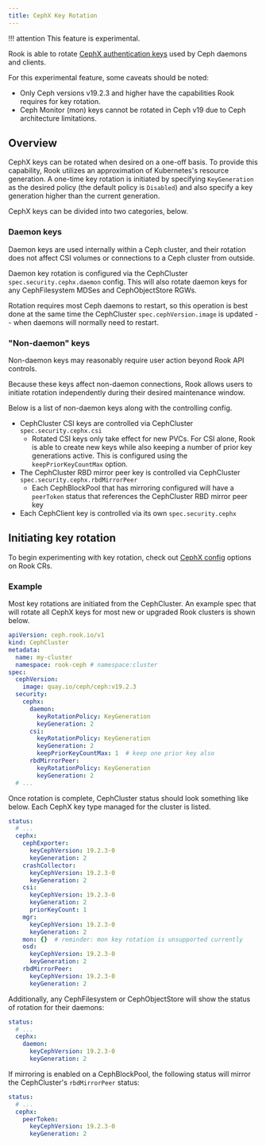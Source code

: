 ```yaml
---
title: CephX Key Rotation
---
```


!!! attention
    This feature is experimental.

Rook is able to rotate [CephX authentication keys](https://docs.ceph.com/en/latest/dev/cephx/) used
by Ceph daemons and clients.

For this experimental feature, some caveats should be noted:

- Only Ceph versions v19.2.3 and higher have the capabilities Rook requires for key rotation.
- Ceph Monitor (mon) keys cannot be rotated in Ceph v19 due to Ceph architecture limitations.

## Overview

CephX keys can be rotated when desired on a one-off basis. To provide this capability, Rook utilizes
an approximation of Kubernetes's resource generation. A one-time key rotation is initiated by
specifying `KeyGeneration` as the desired policy (the default policy is `Disabled`) and also
specify a key generation higher than the current generation.

CephX keys can be divided into two categories, below.

### Daemon keys

Daemon keys are used internally within a Ceph cluster, and their rotation does not affect CSI
volumes or connections to a Ceph cluster from outside.

Daemon key rotation is configured via the CephCluster `spec.security.cephx.daemon` config. This will
also rotate daemon keys for any CephFilesystem MDSes and CephObjectStore RGWs.

Rotation requires most Ceph daemons to restart, so this operation is best done at the same time the
CephCluster `spec.cephVersion.image` is updated -- when daemons will normally need to restart.

### "Non-daemon" keys

Non-daemon keys may reasonably require user action beyond Rook API controls.

Because these keys affect non-daemon connections, Rook allows users to initiate rotation
independently during their desired maintenance window.

Below is a list of non-daemon keys along with the controlling config.

- CephCluster CSI keys are controlled via CephCluster `spec.security.cephx.csi`
    - Rotated CSI keys only take effect for new PVCs. For CSI alone, Rook is able to create new keys
        while also keeping a number of prior key generations active. This is configured using the
        `keepPriorKeyCountMax` option.
- The CephCluster RBD mirror peer key is controlled via CephCluster `spec.security.cephx.rbdMirrorPeer`
    - Each CephBlockPool that has mirroring configured will have a `peerToken` status that
        references the CephCluster RBD mirror peer key
- Each CephClient key is controlled via its own `spec.security.cephx`

## Initiating key rotation

To begin experimenting with key rotation, check out
[CephX config](https://rook.io/docs/rook/latest/CRDs/specification/?h=cephx#ceph.rook.io/v1.CephxConfig)
options on Rook CRs.

### Example

Most key rotations are initiated from the CephCluster. An example spec that will rotate all CephX
keys for most new or upgraded Rook clusters is shown below.

```yaml
apiVersion: ceph.rook.io/v1
kind: CephCluster
metadata:
  name: my-cluster
  namespace: rook-ceph # namespace:cluster
spec:
  cephVersion:
    image: quay.io/ceph/ceph:v19.2.3
  security:
    cephx:
      daemon:
        keyRotationPolicy: KeyGeneration
        keyGeneration: 2
      csi:
        keyRotationPolicy: KeyGeneration
        keyGeneration: 2
        keepPriorKeyCountMax: 1  # keep one prior key also
      rbdMirrorPeer:
        keyRotationPolicy: KeyGeneration
        keyGeneration: 2
  # ...
```

Once rotation is complete, CephCluster status should look something like below. Each CephX key
type managed for the cluster is listed.

```yaml
status:
  # ...
  cephx:
    cephExporter:
      keyCephVersion: 19.2.3-0
      keyGeneration: 2
    crashCollector:
      keyCephVersion: 19.2.3-0
      keyGeneration: 2
    csi:
      keyCephVersion: 19.2.3-0
      keyGeneration: 2
      priorKeyCount: 1
    mgr:
      keyCephVersion: 19.2.3-0
      keyGeneration: 2
    mon: {}  # reminder: mon key rotation is unsupported currently
    osd:
      keyCephVersion: 19.2.3-0
      keyGeneration: 2
    rbdMirrorPeer:
      keyCephVersion: 19.2.3-0
      keyGeneration: 2
```

Additionally, any CephFilesystem or CephObjectStore will show the status of rotation for their
daemons:

```yaml
status:
  # ...
  cephx:
    daemon:
      keyCephVersion: 19.2.3-0
      keyGeneration: 2
```

If mirroring is enabled on a CephBlockPool, the following status will mirror the CephCluster's
`rbdMirrorPeer` status:

```yaml
status:
  # ...
  cephx:
    peerToken:
      keyCephVersion: 19.2.3-0
      keyGeneration: 2
```
